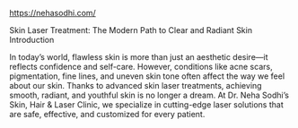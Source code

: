 https://nehasodhi.com/

Skin Laser Treatment: The Modern Path to Clear and Radiant Skin
Introduction

In today’s world, flawless skin is more than just an aesthetic desire—it reflects confidence and self-care. However, conditions like acne scars, pigmentation, fine lines, and uneven skin tone often affect the way we feel about our skin. Thanks to advanced skin laser treatments, achieving smooth, radiant, and youthful skin is no longer a dream. At Dr. Neha Sodhi’s Skin, Hair & Laser Clinic, we specialize in cutting-edge laser solutions that are safe, effective, and customized for every patient.
